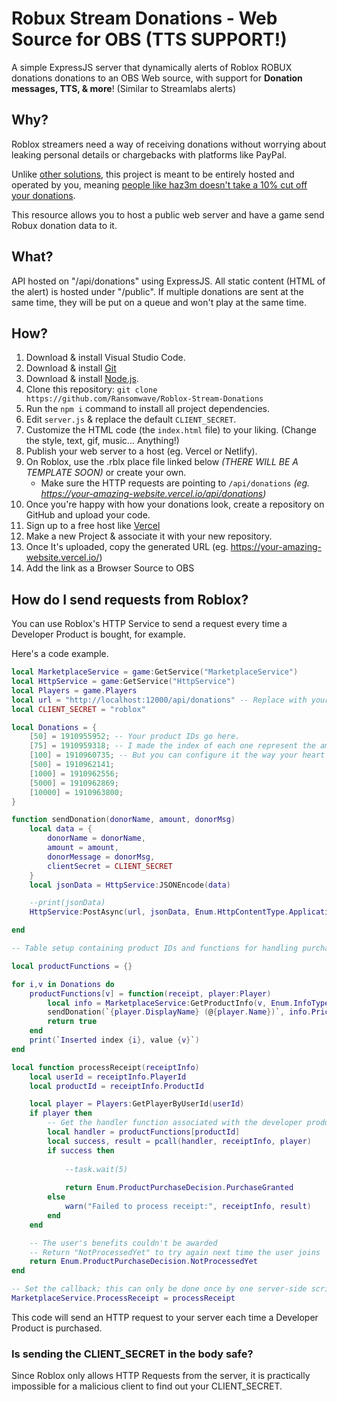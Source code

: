 # Robux Stream Donations - Web Source for OBS (TTS SUPPORT!)

A simple ExpressJS server that dynamically alerts of Roblox ROBUX donations donations to an OBS Web source, with support for **Donation messages, TTS, & more**! (Similar to Streamlabs alerts)

## Why?

Roblox streamers need a way of receiving donations without worrying about leaking personal details or chargebacks with platforms like PayPal.

Unlike [other solutions](https://www.youtube.com/watch?v=pXUYkEhH5ss), this project is meant to be entirely hosted and operated by you, meaning [people like haz3m doesn't take a 10% cut off your donations](https://www.reddit.com/r/roblox/comments/tanvus/robloxs_gamepass_sales_have_a_hidden_10_fee_that/).

This resource allows you to host a public web server and have a game send Robux donation data to it.

## What?

API hosted on "/api/donations" using ExpressJS. All static content (HTML of the alert) is hosted under "/public". If multiple donations are sent at the same time, they will be put on a queue and won't play at the same time.

## How?

1. Download & install Visual Studio Code.
2. Download & install [Git](https://git-scm.com/downloads)
3. Download & install [Node.js](https://nodejs.org/en/download).
4. Clone this repository: `git clone https://github.com/Ransomwave/Roblox-Stream-Donations`
5. Run the `npm i` command to install all project dependencies.
6. Edit `server.js` & replace the default `CLIENT_SECRET`.
7. Customize the HTML code (the `index.html` file) to your liking. (Change the style, text, gif, music... Anything!)
8. Publish your web server to a host (eg. Vercel or Netlify).
9. On Roblox, use the .rblx place file linked below _(THERE WILL BE A TEMPLATE SOON)_ or create your own. 
   * Make sure the HTTP requests are pointing to `/api/donations` _(eg. https://your-amazing-website.vercel.io/api/donations)_
10. Once you're happy with how your donations look, create a repository on GitHub and upload your code.
11. Sign up to a free host like [Vercel](https://vercel.com)
12. Make a new Project & associate it with your new repository.
13. Once It's uploaded, copy the generated URL (eg. https://your-amazing-website.vercel.io/)
14. Add the link as a Browser Source to OBS

## How do I send requests from Roblox?

You can use Roblox's HTTP Service to send a request every time a Developer Product is bought, for example.

Here's a code example.

```lua
local MarketplaceService = game:GetService("MarketplaceService")
local HttpService = game:GetService("HttpService")
local Players = game.Players
local url = "http://localhost:12000/api/donations" -- Replace with your domain (ex. https://donos-example.vercel.io/api/donations).
local CLIENT_SECRET = "roblox"

local Donations = {
	[50] = 1910955952; -- Your product IDs go here.
	[75] = 1910959318; -- I made the index of each one represent the amount of the donation for simplicity's sake.
	[100] = 1910960735; -- But you can configure it the way your heart desires.
	[500] = 1910962141;
	[1000] = 1910962556;
	[5000] = 1910962869;
	[10000] = 1910963800;	
}

function sendDonation(donorName, amount, donorMsg)
	local data = {
		donorName = donorName,
		amount = amount,
		donorMessage = donorMsg,
		clientSecret = CLIENT_SECRET
	}
	local jsonData = HttpService:JSONEncode(data)

	--print(jsonData)
	HttpService:PostAsync(url, jsonData, Enum.HttpContentType.ApplicationJson)

end

-- Table setup containing product IDs and functions for handling purchases

local productFunctions = {}

for i,v in Donations do
	productFunctions[v] = function(receipt, player:Player)
		local info = MarketplaceService:GetProductInfo(v, Enum.InfoType.Product)
		sendDonation(`{player.DisplayName} (@{player.Name})`, info.PriceInRobux, player.PlayerGui.ScreenGui.SendTTSDialog.TextBox.Text)
		return true
	end
	print(`Inserted index {i}, value {v}`)
end

local function processReceipt(receiptInfo)
	local userId = receiptInfo.PlayerId
	local productId = receiptInfo.ProductId

	local player = Players:GetPlayerByUserId(userId)
	if player then
		-- Get the handler function associated with the developer product ID and attempt to run it
		local handler = productFunctions[productId]
		local success, result = pcall(handler, receiptInfo, player)
		if success then
			
			--task.wait(5)
			
			return Enum.ProductPurchaseDecision.PurchaseGranted
		else
			warn("Failed to process receipt:", receiptInfo, result)
		end
	end

	-- The user's benefits couldn't be awarded
	-- Return "NotProcessedYet" to try again next time the user joins
	return Enum.ProductPurchaseDecision.NotProcessedYet
end

-- Set the callback; this can only be done once by one server-side script
MarketplaceService.ProcessReceipt = processReceipt

```
This code will send an HTTP request to your server each time a Developer Product is purchased.

### Is sending the CLIENT_SECRET in the body safe?

Since Roblox only allows HTTP Requests from the server, it is practically impossible for a malicious client to find out your CLIENT_SECRET.

